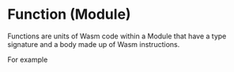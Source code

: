 # Function (Module)

Functions are units of Wasm code within a Module that have a type signature and a body made up of Wasm instructions.

For example



